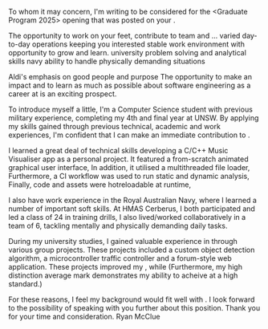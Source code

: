 <!-- SPDX-License-Identifier: zlib-acknowledgement -->
To whom it may concern,
I'm writing to be considered for the <Graduate Program 2025> opening that was posted on your <Careers Page>.

The opportunity to work on your feet, contribute to team and ...
varied day-to-day operations keeping you interested 
stable work environment with opportunity to grow and learn.
university problem solving and analytical skills
navy ability to handle physically demanding situations


Aldi's emphasis on good people and purpose
The opportunity to make an impact and to learn as much as 
possible about software engineering as a career at <Fujitsu> is an exciting prospect.

To introduce myself a little, 
I'm a Computer Science student with previous military experience, completing my 4th and final year at UNSW.
By applying my skills gained through previous technical, academic and work experiences,
I'm confident that I can make an immediate contribution to <Fujitsu>.

I learned a great deal of technical skills developing a C/C++ Music Visualiser app as a personal project.
It featured a from-scratch animated graphical user interface, <creating an engaging user experience>
In addition, it utilised a multithreaded file loader, <resulting in performant system operation> 
Furthermore, a CI workflow was used to run static and dynamic analysis, <improving code security and reliability>
Finally, code and assets were hotreloadable at runtime, <offering a flexible design process>

I also have work experience in the Royal Australian Navy, where I learned a number of important soft skills.
At HMAS Cerberus, I both participated and led a class of 24 in training drills, <requiring strong leadership and communication skills.>
I also lived/worked collaboratively in a team of 6, tackling mentally and physically demanding daily tasks. 
<This experience honed my ability to perform under pressure and excel in high-stakes environments.>

During my university studies, I gained valuable experience in <collaborative coding> through various group projects. 
These projects included a custom object detection algorithm, a microcontroller traffic controller and a forum-style web application.
These projects improved my <ability to code in a team>, while <exposing me to a wide range of technologies.>
(Furthermore, my high distinction average mark demonstrates my ability to acheive at a high standard.)

For these reasons, I feel my background would fit well with <Fujitsu>. 
I look forward to the possibility of speaking with you further about this position.
Thank you for your time and consideration.
Ryan McClue
